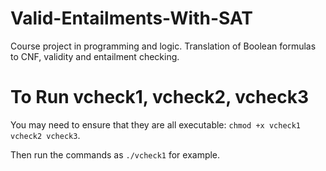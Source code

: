 # Valid-Entailments-With-SAT
Course project in programming and logic. Translation of Boolean formulas to CNF, validity and entailment checking.

# To Run vcheck1, vcheck2, vcheck3
You may need to ensure that they are all executable: `chmod +x vcheck1 vcheck2
vcheck3`.

Then run the commands as `./vcheck1` for example.
